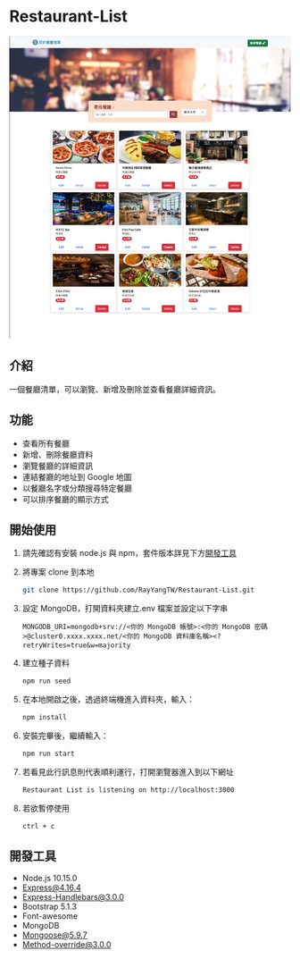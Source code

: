# Restaurant-List

![image](./public/images/screenshot3.png)

## 介紹

一個餐廳清單，可以瀏覽、新增及刪除並查看餐廳詳細資訊。

## 功能

- 查看所有餐廳
- 新增、刪除餐廳資料
- 瀏覽餐廳的詳細資訊
- 連結餐廳的地址到 Google 地圖
- 以餐廳名字或分類搜尋特定餐廳
- 可以排序餐廳的顯示方式

## 開始使用

1. 請先確認有安裝 node.js 與 npm，套件版本詳見下方[開發工具](#開發工具)
2. 將專案 clone 到本地
   ```bash
   git clone https://github.com/RayYangTW/Restaurant-List.git
   ```
3. 設定 MongoDB，打開資料夾建立.env 檔案並設定以下字串
   ```
   MONGODB_URI=mongodb+srv://<你的 MongoDB 帳號>:<你的 MongoDB 密碼>@cluster0.xxxx.xxxx.net/<你的 MongoDB 資料庫名稱><?retryWrites=true&w=majority
   ```
4. 建立種子資料

   ```bash
   npm run seed
   ```

5. 在本地開啟之後，透過終端機進入資料夾，輸入：

   ```bash
   npm install
   ```

6. 安裝完畢後，繼續輸入：

   ```bash
   npm run start
   ```

7. 若看見此行訊息則代表順利運行，打開瀏覽器進入到以下網址

   ```bash
   Restaurant List is listening on http://localhost:3000
   ```

8. 若欲暫停使用

   ```bash
   ctrl + c
   ```

## 開發工具

- Node.js 10.15.0
- Express@4.16.4
- Express-Handlebars@3.0.0
- Bootstrap 5.1.3
- Font-awesome
- MongoDB
- Mongoose@5.9.7
- Method-override@3.0.0
